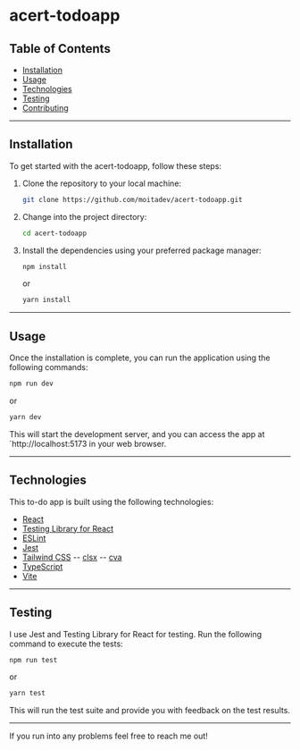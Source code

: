 # acert-todoapp

## Table of Contents

- [Installation](#installation)
- [Usage](#usage)
- [Technologies](#technologies)
- [Testing](#testing)
- [Contributing](#contributing)

---

## Installation

To get started with the acert-todoapp, follow these steps:

1. Clone the repository to your local machine:

   ```bash
   git clone https://github.com/moitadev/acert-todoapp.git
   ```

2. Change into the project directory:

   ```bash
   cd acert-todoapp
   ```

3. Install the dependencies using your preferred package manager:

   ```bash
   npm install
   ```

   or

   ```bash
   yarn install
   ```

---

## Usage

Once the installation is complete, you can run the application using the following commands:

```bash
npm run dev
```

or

```bash
yarn dev
```

This will start the development server, and you can access the app at `http://localhost:5173 in your web browser.

---

## Technologies

This to-do app is built using the following technologies:

- [React](https://reactjs.org/)
- [Testing Library for React](https://testing-library.com/react/)
- [ESLint](https://eslint.org/)
- [Jest](https://jestjs.io/)
- [Tailwind CSS](https://tailwindcss.com/)
-- [clsx](https://www.npmjs.com/package/clsx)
-- [cva](https://cva.style/docs)
- [TypeScript](https://www.typescriptlang.org/)
- [Vite](https://vitejs.dev/)

---

## Testing

I use Jest and Testing Library for React for testing. Run the following command to execute the tests:

```bash
npm run test
```

or

```bash
yarn test
```

This will run the test suite and provide you with feedback on the test results.

---

If you run into any problems feel free to reach me out!